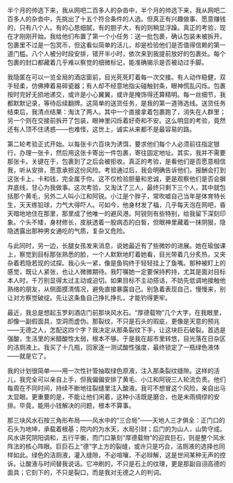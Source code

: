 半个月的帅选下来，我从网吧二百多人的杂沓中，半个月的帅选下来，我从网吧二百多人的杂沓中，先挑出了十五个符合条件的人选。但真正有兴趣做事、愿意赚钱的，只有八个人。有的心思细腻，有的胆子大，有的则稍显浮躁。真正的考验，现在才刚刚开始。我给他们布置了第一个小任务：送一批包裹，确认包装未被拆开。包裹里不过是一包冥币，但这看似简单的活儿，却是检验他们是否值得信赖的第一道门槛。八个人被分时段安排，错开半小时，依次来到我提前放好的包裹处。每个包裹的封口都藏着几乎难以察觉的细微标记，能准确揭示是否被动过手脚。

我隐匿在可以一览全局的酒店窗前，目光死死盯着每一次交接。有人动作稳健，双手轻柔，仿佛捧着易碎瓷器；有人却不经意地指尖碰触封条，眼神慌乱闪烁。包裹按时完好无损地递交，或许是小心翼翼，或许是掩饰得还算精明。每一丝细节，我都默默记录，等待后续翻牌。这简单的送货任务，是我的第一道筛选线。送货任务结束后，我清点结果：淘汰了两人。其中一个直接拿着包裹跑了，消失在人群里；另一个则在交接前拆开了包装，眼神里闪烁着好奇和不安。这么明显的考验，竟然还有人顶不住诱惑——也难怪，这世上，诚实从来都不是最容易的路。

第二轮考验正式开始。以每张卡六百块为诱饵，要求他们每个人必须前往指定银行，办理一张卡，然后用这张卡寄出一件包裹，寄往固定地址。其实，我并不需要那张卡。关键在于，包裹到了之后会被拒收。真正的考验，是看他们是否愿意相信我，听从安排，愿意承担这份风险。考验通过后，我会明确告诉他们，报酬会打到这张卡上，卡和钱，完全属于你。这不仅检验胆量和忠诚，更是观察他们是否会摒弃底线，甘心为我做事。这次考验，又淘汰了三人，最终只剩下三个人，其中就包括那个黄毛，另外二人叫小江和阿锐。小江是个胖子，常吹嘘自己当年是体育特长生，天天练铅球，力气大得吓人。可如今，他身材发了福，几乎每天泡在网吧，昏天暗地地住在那里，那里成了他唯一的避风港。阿锐则有些特别，给我留下深刻印象。个头不矮，身材修长，皮肤透着一股病态的白皙，但眼神里藏着一抹阴狠，隐隐透露出那种男女通吃的气质，复杂又危险。

与此同时，另一边，长腿女孩发来消息，说她最近有了些微妙的进展。她在瑜伽课上，察觉到目标那张熟悉的脸，一个人默默地盯着她看，目光带着几分炙热，又夹杂着若隐若现的试探。我心头一紧，像是鱼钩终于轻轻挂上了鱼嘴。那种被盯上的感觉，既让人紧张，也让人微微期待。我叮嘱她一定要保持矜持，尤其是面对目标本人时，千万别显得太过主动或迫切。如果目标不主动搭话，不妨先低调地接触他熟络的朋友，从侧面摸清情况，避免直接暴露自己。别急着表现自己，慢慢来，别让对方察觉破绽。先让这条鱼自己挣扎挣扎，才能钓得更牢。

最近，我总是想起玉罗刹酒店门前那块风水石。“厚德载物”几个大字，在我眼里，却像一副假面具，空洞而虚伪。那裂纹，不只是石头的瑕疵，更像是天意的预兆——无德之人，怎配这四个字？我决定从那条裂纹下手，让这块巨石破裂。首选是强酸，生活里的米醋酸性太弱，根本不够。于是我在超市里转悠，目光落在日杂区的洁厕液上。我买了十几瓶，回家逐一测试酸性强度，最终锁定了一瓶绿色液体——就是它了。

我的计划很简单——用一次性针管抽取绿色原液，注入那条裂纹缝隙。这样的活儿，我完全可以亲自上手，但我偏偏安排了黄毛、小江和阿锐三人轮流负责。他们每周在不同时间，持续不断地往裂缝里注入酸液。我可不想冒这个风险，亲自出马太显眼。更重要的是，不能让他们闲着，这种小活既是磨合，也是未雨绸缪的安排。毕竟，能用小钱解决的问题，根本不算事。

那三块风水石按三角形布局——风水中的“三合局”——天地人三才俱全：正门口的石头为地坤，承载着根基；院内的为水天，水局引财；后门的为山人，山势守成。风水讲究阴阳调和，五行平衡，而门口篆刻“厚德载物”的迎宾巨石，则是整个风水阵法的核心阵眼。巨巨石上“德”字上方的裂缝，或许只是巧合，洁厕液的选择也同样如此。绿色的洁厕液，灌入缝隙，不必喧嚷，不必辩解，这是世间某种无声的控诉。让酸液与时间替我说话。它冲刷的，不只是石上的纹理，更是那副自诩高德的面具；它刻下的，不只是裂口，而是我对无德之人的判词。 
